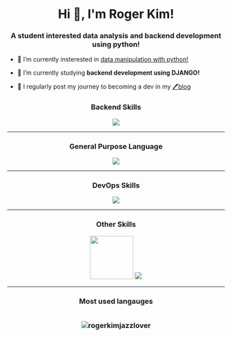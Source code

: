 <h1 align="center">Hi 👋, I'm Roger Kim!</h1>
<h3 align="center">A student interested data analysis and backend development using python!</h3>

- 🔭 I’m currently insterested in [data manipulation with python!](https://github.com/RogerKimJazzLover/PYTHON-Corporate-Data-Analysis.git)

- 🌱 I’m currently studying **backend development using DJANGO!**

- 📒 I regularly post my journey to becoming a dev in my [🖊️blog](https://rogerkimjazzlover.github.io/)

<h3 align="center">Backend Skills</h3>
<p align="center">
   <img src="https://skillicons.dev/icons?i=django,mysql,postgresql"/>
</p>
<hr/>
  
<h3 align="center">General Purpose Language</h3>
<p align="center">
   <img src="https://skillicons.dev/icons?i=python,c,cpp,cs"/>
</p>
<hr/>

<h3 align="center">DevOps Skills</h3>
<p align="center">
   <img src="https://skillicons.dev/icons?i=aws,docker,linux,bash,git,github"/>
</p>
<hr/>

<h3 align="center">Other Skills</h3>
<p align="center">
   <img src="https://cdn.jsdelivr.net/gh/devicons/devicon@latest/icons/pandas/pandas-original-wordmark.svg" height=100, width=100/>
   <img src="https://skillicons.dev/icons?i=html,css,pr"/>
</p>
<hr/>

<h3 align="center">Most used langauges
<br><br/>
<p>
  <img align="center" src="https://github-readme-stats.vercel.app/api/top-langs?username=rogerkimjazzlover&show_icons=true&locale=en&layout=compact" alt="rogerkimjazzlover" />
</p>
</h3>

